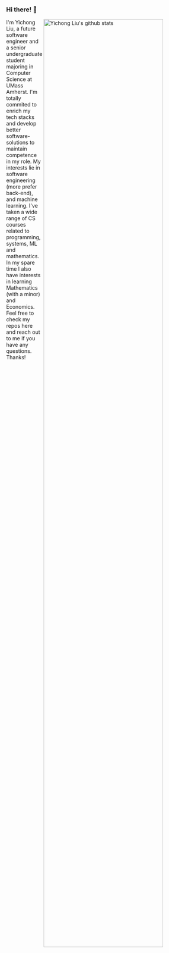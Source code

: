 ### Hi there! 👋 

<p>

<a>

  <a href="https://github.com/YiChong-Liu">    <img width="80%" height="80%" align="right" alt="Yichong Liu's github stats" src="https://github-readme-stats.vercel.app/api?username=YiChong-Liu&hide_border=true&show_icons=true&count_private=true&include_all_commits=true" />  </a>

  </a>

I'm Yichong Liu, a future software engineer and a senior undergraduate student majoring in Computer Science at UMass Amherst. I'm totally commited to enrich my tech stacks and develop better software-solutions to maintain competence in my role. My interests lie in software engineering (more prefer back-end), and machine learning. I've taken a wide range of CS courses related to programming, systems, ML and mathematics. In my spare time I also have interests in learning Mathematics (with a minor) and Economics. Feel free to check my repos here and reach out to me if you have any questions. Thanks!
</p>